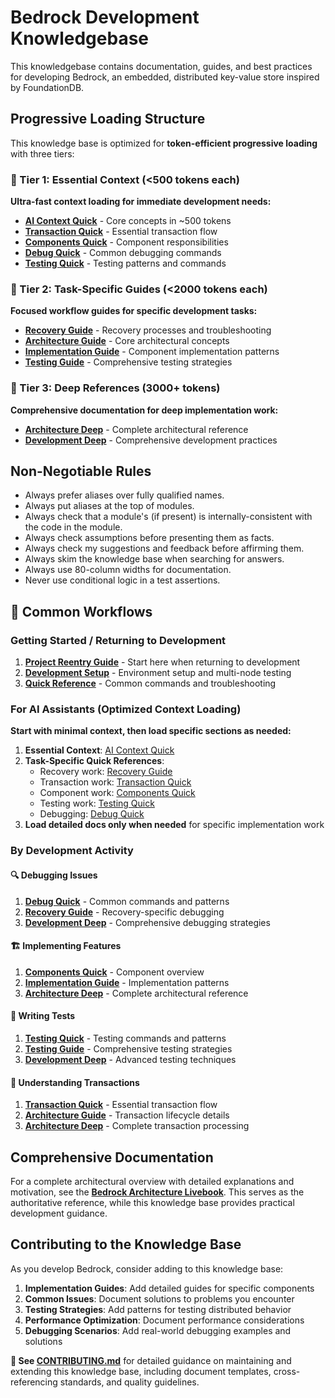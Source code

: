 # Bedrock Development Knowledgebase

This knowledgebase contains documentation, guides, and best practices for developing Bedrock, an embedded, distributed key-value store inspired by FoundationDB.

## Progressive Loading Structure

This knowledge base is optimized for **token-efficient progressive loading** with three tiers:

### 🔹 Tier 1: Essential Context (<500 tokens each)
**Ultra-fast context loading for immediate development needs:**

- **[AI Context Quick](docs/knowlege_base/00-quick/ai-context-quick.md)** - Core concepts in ~500 tokens
- **[Transaction Quick](docs/knowlege_base/00-quick/transaction-quick.md)** - Essential transaction flow
- **[Components Quick](docs/knowlege_base/00-quick/components-quick.md)** - Component responsibilities
- **[Debug Quick](docs/knowlege_base/00-quick/debug-quick.md)** - Common debugging commands
- **[Testing Quick](docs/knowlege_base/00-quick/testing-quick.md)** - Testing patterns and commands

### 🔹 Tier 2: Task-Specific Guides (<2000 tokens each)
**Focused workflow guides for specific development tasks:**

- **[Recovery Guide](docs/knowlege_base/01-guides/recovery-guide.md)** - Recovery processes and troubleshooting
- **[Architecture Guide](docs/knowlege_base/01-guides/architecture-guide.md)** - Core architectural concepts
- **[Implementation Guide](docs/knowlege_base/01-guides/implementation-guide.md)** - Component implementation patterns
- **[Testing Guide](docs/knowlege_base/01-guides/testing-guide.md)** - Comprehensive testing strategies

### 🔹 Tier 3: Deep References (3000+ tokens)
**Comprehensive documentation for deep implementation work:**

- **[Architecture Deep](docs/knowlege_base/02-deep/architecture-deep.md)** - Complete architectural reference
- **[Development Deep](docs/knowlege_base/02-deep/development-deep.md)** - Comprehensive development practices

## Non-Negotiable Rules
- Always prefer aliases over fully qualified names.
- Always put aliases at the top of modules.
- Always check that a module's (if present) is internally-consistent with the
  code in the module.
- Always check assumptions before presenting them as facts.
- Always check my suggestions and feedback before affirming them.
- Always skim the knowledge base when searching for answers.
- Always use 80-column widths for documentation.
- Never use conditional logic in a test assertions.

## 🚀 Common Workflows

### Getting Started / Returning to Development
1. **[Project Reentry Guide](docs/knowlege_base/00-getting-started/project-reentry-guide.md)** - Start here when returning to development
2. **[Development Setup](docs/knowlege_base/00-getting-started/development-setup.md)** - Environment setup and multi-node testing  
3. **[Quick Reference](docs/knowlege_base/00-getting-started/quick-reference.md)** - Common commands and troubleshooting

### For AI Assistants (Optimized Context Loading)
**Start with minimal context, then load specific sections as needed:**

1. **Essential Context**: [AI Context Quick](docs/knowlege_base/00-quick/ai-context-quick.md)
2. **Task-Specific Quick References**:
   - Recovery work: [Recovery Guide](docs/knowlege_base/01-guides/recovery-guide.md)
   - Transaction work: [Transaction Quick](docs/knowlege_base/00-quick/transaction-quick.md)
   - Component work: [Components Quick](docs/knowlege_base/00-quick/components-quick.md)
   - Testing work: [Testing Quick](docs/knowlege_base/00-quick/testing-quick.md)
   - Debugging: [Debug Quick](docs/knowlege_base/00-quick/debug-quick.md)
3. **Load detailed docs only when needed** for specific implementation work

### By Development Activity

#### 🔍 Debugging Issues
1. **[Debug Quick](docs/knowlege_base/00-quick/debug-quick.md)** - Common commands and patterns
2. **[Recovery Guide](docs/knowlege_base/01-guides/recovery-guide.md)** - Recovery-specific debugging
3. **[Development Deep](docs/knowlege_base/02-deep/development-deep.md)** - Comprehensive debugging strategies

#### 🏗️ Implementing Features
1. **[Components Quick](docs/knowlege_base/00-quick/components-quick.md)** - Component overview
2. **[Implementation Guide](docs/knowlege_base/01-guides/implementation-guide.md)** - Implementation patterns
3. **[Architecture Deep](docs/knowlege_base/02-deep/architecture-deep.md)** - Complete architectural reference

#### 🧪 Writing Tests
1. **[Testing Quick](docs/knowlege_base/00-quick/testing-quick.md)** - Testing commands and patterns
2. **[Testing Guide](docs/knowlege_base/01-guides/testing-guide.md)** - Comprehensive testing strategies
3. **[Development Deep](docs/knowlege_base/02-deep/development-deep.md)** - Advanced testing techniques

#### 🔄 Understanding Transactions
1. **[Transaction Quick](docs/knowlege_base/00-quick/transaction-quick.md)** - Essential transaction flow
2. **[Architecture Guide](docs/knowlege_base/01-guides/architecture-guide.md)** - Transaction lifecycle details
3. **[Architecture Deep](docs/knowlege_base/02-deep/architecture-deep.md)** - Complete transaction processing

## Comprehensive Documentation

For a complete architectural overview with detailed explanations and motivation, see the **[Bedrock Architecture Livebook](docs/bedrock-architecture.livemd)**. This serves as the authoritative reference, while this knowledge base provides practical development guidance.

## Contributing to the Knowledge Base

As you develop Bedrock, consider adding to this knowledge base:

1. **Implementation Guides**: Add detailed guides for specific components
2. **Common Issues**: Document solutions to problems you encounter  
3. **Testing Strategies**: Add patterns for testing distributed behavior
4. **Performance Optimization**: Document performance considerations
5. **Debugging Scenarios**: Add real-world debugging examples and solutions

**📖 See [CONTRIBUTING.md](docs/knowlege_base/CONTRIBUTING.md)** for detailed guidance on maintaining and extending this knowledge base, including document templates, cross-referencing standards, and quality guidelines.
